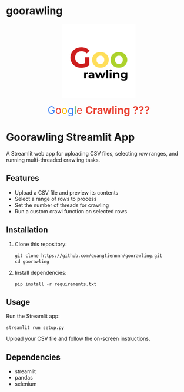 # goorawling
<p align="center">
  <img src="data/logo.png" alt="Goorawling Logo" width="200"/>
  </p>

<p align="center">
    <span style="font-size:2em;">
        <span style="color:#4285F4;">G</span><span style="color:#EA4335;">o</span><span style="color:#FBBC05;">o</span><span style="color:#4285F4;">g</span><span style="color:#34A853;">l</span><span style="color:#EA4335;">e</span>
        <strong><span style="color:#EA4335;"> Crawling ???</span></strong>
    </span>
</p>

# Goorawling Streamlit App

A Streamlit web app for uploading CSV files, selecting row ranges, and running multi-threaded crawling tasks.

## Features

- Upload a CSV file and preview its contents
- Select a range of rows to process
- Set the number of threads for crawling
- Run a custom crawl function on selected rows

## Installation

1. Clone this repository:
    ```
    git clone https://github.com/quangtiennnn/goorawling.git
    cd goorawling
    ```

2. Install dependencies:
    ```
    pip install -r requirements.txt
    ```

## Usage

Run the Streamlit app:
```
streamlit run setup.py
```

Upload your CSV file and follow the on-screen instructions.

## Dependencies

- streamlit
- pandas
- selenium